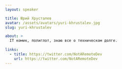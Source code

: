 ```yaml
---
layout: speaker

title: Юрий Хрусталев
avatar: /assets/avatars/yuri-khrustalev.jpg
slug: yuri-khrustalev

about: >
  IT комик, полиглот, знаю все о техническом долге.
  
links:
  - title: https://twitter.com/NotARemoteDev
    url: https://twitter.com/NotARemoteDev
---
```



